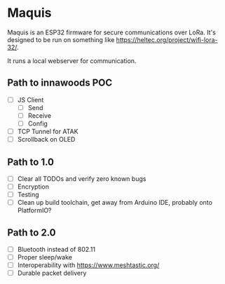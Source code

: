 Maquis
===

Maquis is an ESP32 firmware for secure communications over LoRa. It's designed
to be run on something like https://heltec.org/project/wifi-lora-32/.

It runs a local webserver for communication.

Path to innawoods POC
---

- [ ] JS Client
  - [ ] Send
  - [ ] Receive
  - [ ] Config
- [ ] TCP Tunnel for ATAK
- [ ] Scrollback on OLED

Path to 1.0
---

- [ ] Clear all TODOs and verify zero known bugs
- [ ] Encryption
- [ ] Testing
- [ ] Clean up build toolchain, get away from Arduino IDE, probably onto PlatformIO?

Path to 2.0
---

- [ ] Bluetooth instead of 802.11
- [ ] Proper sleep/wake
- [ ] Interoperability with https://www.meshtastic.org/
- [ ] Durable packet delivery
